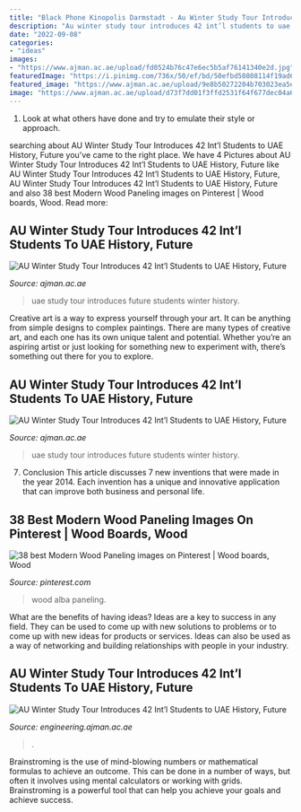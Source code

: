 ```yaml
---
title: "Black Phone Kinopolis Darmstadt - Au Winter Study Tour Introduces 42 Int’l Students To Uae History, Future"
description: "Au winter study tour introduces 42 int’l students to uae history, future"
date: "2022-09-08"
categories:
- "ideas"
images:
- "https://www.ajman.ac.ae/upload/fd0524b76c47e6ec5b5af76141340e2d.jpg"
featuredImage: "https://i.pinimg.com/736x/50/ef/bd/50efbd50808114f19ad63c7c0d18deab--alba-woodworking.jpg"
featured_image: "https://www.ajman.ac.ae/upload/9e8b50272204b703023ea5ef84848e16.jpg"
image: "https://www.ajman.ac.ae/upload/d73f7dd01f3ffd2531f64f677dec04a6.jpg"
---
```



1. Look at what others have done and try to emulate their style or approach.

	

		
searching about AU Winter Study Tour Introduces 42 Int’l Students to UAE History, Future you've came to the right place. We have 4 Pictures about AU Winter Study Tour Introduces 42 Int’l Students to UAE History, Future like AU Winter Study Tour Introduces 42 Int’l Students to UAE History, Future, AU Winter Study Tour Introduces 42 Int’l Students to UAE History, Future and also 38 best Modern Wood Paneling images on Pinterest | Wood boards, Wood. Read more:
		
    
## AU Winter Study Tour Introduces 42 Int’l Students To UAE History, Future

<img loading=lazy src="https://www.ajman.ac.ae/upload/d73f7dd01f3ffd2531f64f677dec04a6.jpg" onerror="this.onerror=null;this.src='https://tse4.mm.bing.net/th?id=OIP.wQ8-Wj5ITpxatg9quRxcrQHaE7&amp;pid=15.1';" alt="AU Winter Study Tour Introduces 42 Int’l Students to UAE History, Future">

_Source: ajman.ac.ae_

>uae study tour introduces future students winter history. 

	

Creative art is a way to express yourself through your art. It can be anything from simple designs to complex paintings. There are many types of creative art, and each one has its own unique talent and potential. Whether you’re an aspiring artist or just looking for something new to experiment with, there’s something out there for you to explore.

    
## AU Winter Study Tour Introduces 42 Int’l Students To UAE History, Future

<img loading=lazy src="https://www.ajman.ac.ae/upload/fd0524b76c47e6ec5b5af76141340e2d.jpg" onerror="this.onerror=null;this.src='https://tse3.mm.bing.net/th?id=OIP.zZPiCLj7VwSocBGgNrS46wHaEq&amp;pid=15.1';" alt="AU Winter Study Tour Introduces 42 Int’l Students to UAE History, Future">

_Source: ajman.ac.ae_

>uae study tour introduces future students winter history. 

	

7. Conclusion
This article discusses 7 new inventions that were made in the year 2014. Each invention has a unique and innovative application that can improve both business and personal life.

    
## 38 Best Modern Wood Paneling Images On Pinterest | Wood Boards, Wood

<img loading=lazy src="https://i.pinimg.com/736x/50/ef/bd/50efbd50808114f19ad63c7c0d18deab--alba-woodworking.jpg" onerror="this.onerror=null;this.src='https://tse3.mm.bing.net/th?id=OIP.29JeZpW6MCLYOAgZX3ZkxQHaPH&amp;pid=15.1';" alt="38 best Modern Wood Paneling images on Pinterest | Wood boards, Wood">

_Source: pinterest.com_

>wood alba paneling. 

	

What are the benefits of having ideas?
Ideas are a key to success in any field. They can be used to come up with new solutions to problems or to come up with new ideas for products or services. Ideas can also be used as a way of networking and building relationships with people in your industry.

    
## AU Winter Study Tour Introduces 42 Int’l Students To UAE History, Future

<img loading=lazy src="https://www.ajman.ac.ae/upload/9e8b50272204b703023ea5ef84848e16.jpg" onerror="this.onerror=null;this.src='https://tse2.mm.bing.net/th?id=OIP.qFRf8BEyOe9Bd6XzKQu4QAHaEJ&amp;pid=15.1';" alt="AU Winter Study Tour Introduces 42 Int’l Students to UAE History, Future">

_Source: engineering.ajman.ac.ae_

>. 

	

Brainstroming is the use of mind-blowing numbers or mathematical formulas to achieve an outcome. This can be done in a number of ways, but often it involves using mental calculators or working with grids. Brainstroming is a powerful tool that can help you achieve your goals and achieve success.

